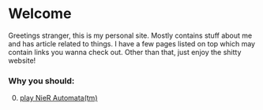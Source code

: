 # Welcome

Greetings stranger, this is my personal site. Mostly contains stuff about me and has article related to things. I have a few pages listed on top which may contain links you wanna check out. Other than that, just enjoy the shitty website!

### Why you should:
0. [play NieR Automata(tm)](./nier_automata.html)
